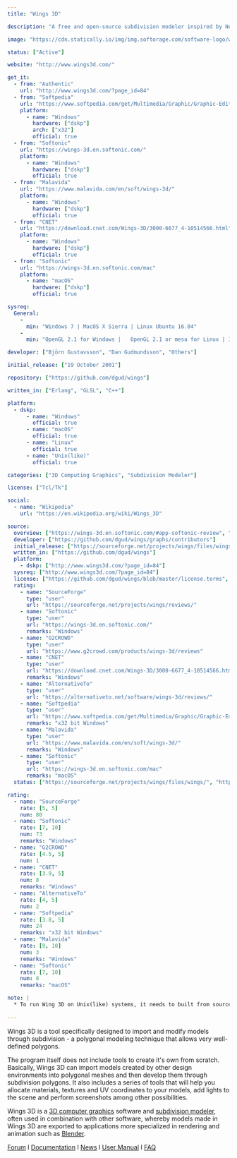 ```yaml
---
title: "Wings 3D"

description: "A free and open-source subdivision modeler inspired by Nendo and Mirai from Izware"

image: "https://cdn.statically.io/img/img.softorage.com/software-logo/wings-3d.png?h=64"

status: ["Active"]

website: "http://www.wings3d.com/"

get_it:
  - from: "Authentic"
    url: "http://www.wings3d.com/?page_id=84"
  - from: "Softpedia"
    url: "https://www.softpedia.com/get/Multimedia/Graphic/Graphic-Editors/Wings-3D.shtml"
    platform:
      - name: "Windows"
        hardware: ["dskp"]
        arch: ["x32"]
        official: true
  - from: "Softonic"
    url: "https://wings-3d.en.softonic.com/"
    platform:
      - name: "Windows"
        hardware: ["dskp"]
        official: true
  - from: "Malavida"
    url: "https://www.malavida.com/en/soft/wings-3d/"
    platform:
      - name: "Windows"
        hardware: ["dskp"]
        official: true
  - from: "CNET"
    url: "https://download.cnet.com/Wings-3D/3000-6677_4-10514566.html"
    platform:
      - name: "Windows"
        hardware: ["dskp"]
        official: true
  - from: "Softonic"
    url: "https://wings-3d.en.softonic.com/mac"
    platform:
      - name: "macOS"
        hardware: ["dskp"]
        official: true

sysreq:
  General:
    -
      min: "Windows 7 | MacOS X Sierra | Linux Ubuntu 16.04"
    -
      min: "OpenGL 2.1 for Windows |   OpenGL 2.1 or mesa for Linux | Intel mac"

developer: ["Björn Gustavsson", "Dan Gudmundsson", "Others"]

initial_release: ["19 October 2001"]

repository: ["https://github.com/dgud/wings"]

written_in: ["Erlang", "GLSL", "C++"]

platform:
  - dskp:
      - name: "Windows"
        official: true
      - name: "macOS"
        official: true
      - name: "Linux"
        official: true
      - name: "Unix(like)"
        official: true

categories: ["3D Computing Graphics", "Subdivision Modeler"]

license: ["Tcl/Tk"]

social:
  - name: "Wikipedia"
    url: "https://en.wikipedia.org/wiki/Wings_3D"

source:
  overview: ["https://wings-3d.en.softonic.com/#app-softonic-review", "https://en.wikipedia.org/w/index.php?title=Wings_3D&oldid=875117731"]
  developer: ["https://github.com/dgud/wings/graphs/contributors"]
  initial_release: ["https://sourceforge.net/projects/wings/files/wings/"]
  written_in: ["https://github.com/dgud/wings"]
  platform:
    - dskp: ["http://www.wings3d.com/?page_id=84"]
  sysreq: ["http://www.wings3d.com/?page_id=84"]
  license: ["https://github.com/dgud/wings/blob/master/license.terms", "https://en.wikipedia.org/w/index.php?title=Wings_3D&oldid=875117731"]
  rating:
    - name: "SourceForge"
      type: "user"
      url: "https://sourceforge.net/projects/wings/reviews/"
    - name: "Softonic"
      type: "user"
      url: "https://wings-3d.en.softonic.com/"
      remarks: "Windows"
    - name: "G2CROWD"
      type: "user"
      url: "https://www.g2crowd.com/products/wings-3d/reviews"
    - name: "CNET"
      type: "user"
      url: "https://download.cnet.com/Wings-3D/3000-6677_4-10514566.html"
      remarks: "Windows"
    - name: "AlternativeTo"
      type: "user"
      url: "https://alternativeto.net/software/wings-3d/reviews/"
    - name: "Softpedia"
      type: "user"
      url: "https://www.softpedia.com/get/Multimedia/Graphic/Graphic-Editors/Wings-3D.shtml"
      remarks: "x32 bit Windows"
    - name: "Malavida"
      type: "user"
      url: "https://www.malavida.com/en/soft/wings-3d/"
      remarks: "Windows"
    - name: "Softonic"
      type: "user"
      url: "https://wings-3d.en.softonic.com/mac"
      remarks: "macOS"
  status: ["https://sourceforge.net/projects/wings/files/wings/", "http://www.wings3d.com/forum/", "https://github.com/dgud/wings/graphs/contributors"]

rating:
  - name: "SourceForge"
    rate: [5, 5]
    num: 80
  - name: "Softonic"
    rate: [7, 10]
    num: 73
    remarks: "Windows"
  - name: "G2CROWD"
    rate: [4.5, 5]
    num: 1
  - name: "CNET"
    rate: [3.9, 5]
    num: 8
    remarks: "Windows"
  - name: "AlternativeTo"
    rate: [4, 5]
    num: 2
  - name: "Softpedia"
    rate: [3.8, 5]
    num: 24
    remarks: "x32 bit Windows"
  - name: "Malavida"
    rate: [9, 10]
    num: 3
    remarks: "Windows"
  - name: "Softonic"
    rate: [7, 10]
    num: 8
    remarks: "macOS"

note: |
  * To run Wing 3D on Unix(like) systems, it needs to built from source code.[[source]](http://www.wings3d.com/?page_id=84)
  
---
```

  Wings 3D is a tool specifically designed to import and modify models through subdivision - a polygonal modeling technique that allows very well-defined polygons.
  
  The program itself does not include tools to create it's own from scratch. Basically, Wings 3D can import models created by other design environments into polygonal meshes and then develop them through subdivision polygons. It also includes a series of tools that will help you allocate materials, textures and UV coordinates to your models, add lights to the scene and perform screenshots among other possibilities.
  
  Wings 3D is a [3D computer graphics](/categories/3d-computing-graphics) software and [subdivision modeler](/categories/subdivision-modeler), often used in combination with other software, whereby models made in Wings 3D are exported to applications more specialized in rendering and animation such as [Blender](/software/blender/).
  
  [Forum](http://www.wings3d.com/forum/)  I  [Documentation](http://www.wings3d.com/?page_id=87)  I  [News](http://www.wings3d.com/?page_id=76)  I  [User Manual](http://www.wings3d.com/?page_id=252)  I  [FAQ](http://www.wings3d.com/forum/archive/index.php?thread-1106.html)
  




